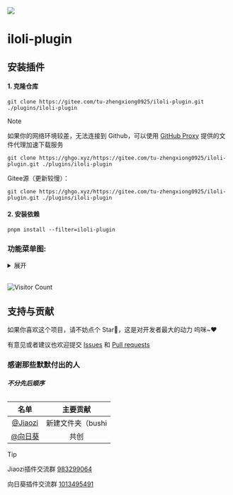 
![](https://www.ghproxy.cn/https://raw.githubusercontent.com/T060925ZX/iloli-plugin/refs/heads/main/resources/img.webp)

# iloli-plugin

## 安装插件

#### 1. 克隆仓库

    git clone https://gitee.com/tu-zhengxiong0925/iloli-plugin.git ./plugins/iloli-plugin

> [!NOTE]
> 如果你的网络环境较差，无法连接到 Github，可以使用 [GitHub Proxy](https://ghproxy.link/) 提供的文件代理加速下载服务
>
> ```
> git clone https://ghgo.xyz/https://gitee.com/tu-zhengxiong0925/iloli-plugin.git ./plugins/iloli-plugin
> ```
> Gitee源（更新较慢）：
> ```
> git clone https://ghgo.xyz/https://gitee.com/tu-zhengxiong0925/iloli-plugin.git ./plugins/iloli-plugin
> ```

#### 2. 安装依赖

```
pnpm install --filter=iloli-plugin
```

### 功能菜单图:
<details><summary>展开</summary>

图先欠着

</details>
<br>

<div align="left"> 
  
![Visitor Count](https://profile-counter.glitch.me/T060925ZX/count.svg)
  
</div>

## 支持与贡献

如果你喜欢这个项目，请不妨点个 Star🌟，这是对开发者最大的动力 呜咪~❤️

有意见或者建议也欢迎提交 [Issues](https://github.com/T060925ZX/iloli-plugin/issues) 和 [Pull requests](https://github.com/T060925ZX/iloli-plugin/pulls)

### 感谢那些默默付出的人
###### ***不分先后顺序***


| 名单 | 主要贡献 |
|:----: |:----: |
| [@Jiaozi](https://github.com/T060925ZX) | 新建文件夹（bushi |
| [@向日葵](https://github.com/T060925ZX) | 共创 |


> [!TIP]
> Jiaozi插件交流群 [983299064](https://qm.qq.com/q/ciLUvOjDyw) 
>
> 向日葵插件交流群 [1013495491](https://qm.qq.com/q/1zJVAwH5Ig) 

